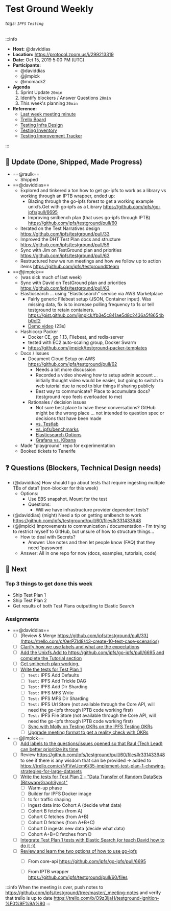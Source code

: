 Test Ground Weekly
===

###### tags: `IPFS` `Testing`

:::info
- **Host:** @daviddias
- **Location:** https://protocol.zoom.us/j/299213319
- **Date:** Oct 15, 2019 5:00 PM (UTC)
- **Participants:**
    - @daviddias
    - @jimpick
    - @momack2
- **Agenda**
  1. Sprint Update `20min`
  2. Identify blockers / Answer Questions `20min`
  3. This week's planning `20min`
- **Reference:** 
  - [Last week meeting minute](/s/template-meeting-note)
  - [Trello Board](https://trello.com/b/O9z3ljaH/testground-ignition-%F0%9F%9A%80)
  - [Testing Infra Design](https://github.com/ipfs/testground/blob/master/docs/SPEC.md)
  - [Testing Inventory](https://github.com/ipfs/testground/blob/master/docs/test-inventory.md)
  - [Testing Improvement Tracker](https://docs.google.com/spreadsheets/d/1xyqyGUF-oe3x9ln88YonVeOMWWdknik74lVgL_3dBY8/edit#gid=0)

:::

## :mega: Update (Done, Shipped, Made Progress)

- ==@raulk==
  - Shipped
- ==@daviddias==
  - Explored and tinkered a ton how to get go-ipfs to work as a library vs working through an IPTB wrapper, ended up:
    - Blazing through the go-ipfs forest to get a working example unixfs.Get with go-ipfs as a Library https://github.com/ipfs/go-ipfs/pull/6695
    - Improving smlbench plan (that uses go-ipfs through IPTB) https://github.com/ipfs/testground/pull/60 
  - Iterated on the Test Narratives design https://github.com/ipfs/testground/pull/33
  - Improved the DHT Test Plan docs and structure https://github.com/ipfs/testground/pull/59
  - Sync with Jim on TestGround plan and priorities https://github.com/ipfs/testground/pull/63
  - Restructured how we run meetings and how we follow up to action items  https://github.com/ipfs/testground#team
- ==@jimpick==
  - (was sick much of last week)
  - Sync with David on TestGround plan and priorities https://github.com/ipfs/testground/pull/63
  - Elasticsearch ... using "Elasticsearch" service via AWS Marketplace
    - Fairly generic Filebeat setup (JSON, Container input). Was missing data, fix is to increase polling frequency to 1s or tell testground to retain containers. https://gist.github.com/jimpick/fb3e5c841ae5d8c2436a5f8654bb0cf2
    - [Demo video](https://ipfs.io/ipfs/Qmahm2x4UGqGgkeVhijTF1SvmekhiphfLgK2uQxTU95y8P/testground-filebeat.mp4) (23s)
  - Hashicorp Packer
    - Docker CE, go 1.13, Filebeat, and redis-server
    - tested with EC2 auto-scaling group, Docker Swarm
    - https://github.com/jimpick/testground-packer-templates
  - Docs / Issues
    - Document Cloud Setup on AWS https://github.com/ipfs/testground/pull/62
      - Needs a bit more discussion
      - Recorded a video showing how to setup admin account ... initially thought video would be easier, but going to switch to web tutorial due to need to blur things if sharing publicly
      - Best way to communicate? Place to accumulate docs? (testground repo feels overloaded to me)
    - Rationales / decision issues
      - Not sure best place to have these conversations? GitHub might be the wrong place ... not intended to question spec or decisions that have been made
      - [vs. Testlab](https://github.com/ipfs/testground/issues/64)
      - [vs. ipfs/benchmarks](https://github.com/ipfs/testground/issues/66)
      - [Elasticsearch Options](https://github.com/ipfs/testground/issues/67)
      - [Grafana vs. Kibana](https://github.com/ipfs/testground/issues/68)
  - Made "playground" repo for experimentation
  - Booked tickets to Tenerife
  

## :question: Questions (Blockers, Technical Design needs)

- (@daviddias) How should I go about tests that require ingesting multiple TBs of data? (non-blocker for this week)
    - Options:
      - Use EBS snapshot. Mount for the test
      - Questions:
        - Will we have infrastructure provider dependent tests?
- (@daviddias) (might) Need a tip on getting smlbench to work https://github.com/ipfs/testground/pull/60/files#r331433948
- (@jimpick) Improvements to communication / documentation - I'm trying to restrict myself to GitHub, but unsure of how to structure things...
  - How to deal with Secrets?
    - Answer: Use <INSERT TOKEN HERE> notes and then let people know (FAQ) that they need 1password
  - Answer: All in one repo for now (docs, examples, tutorials, code)

## :dart: Next

### Top 3 things to get done this week

- Ship Test Plan 1
- Ship Test Plan 2
- Get results of both Test Plans outputting to Elastic Search

### Assignments

- ==@daviddias==
  - [ ] [Review & Merge https://github.com/ipfs/testground/pull/33](https://trello.com/c/0erPZId8/43-create-10-test-case-scenarios)
  - [ ] [Clarify how we use labels and what are the expectations](https://trello.com/c/5KJuLU7s/60-document-how-we-use-labels-and-our-expectations-of-comms-in-github)
  - [ ] [Add the Unixfs.Add to https://github.com/ipfs/go-ipfs/pull/6695 and complete the Tutorial section](https://trello.com/c/ovoPE4xt/61-create-ipfs-tutorial-go-ipfs-as-a-library)
  - [ ] [Get smlbench plan working.](https://trello.com/c/1LTXALLW/62-get-smlbench-plan-to-work-with-testground-orchestrator)
  - [ ] [Write the tests for Test Plan 1](https://trello.com/c/NFVwUcm6/35-implement-test-plan-1-chewing-strategies-for-large-datasets)
    - [ ] `Test:` IPFS Add Defaults
    - [ ] `Test:` IPFS Add Trickle DAG
    - [ ] `Test:` IPFS Add Dir Sharding
    - [ ] `Test:` IPFS MFS Write
    - [ ] `Test:` IPFS MFS Dir Sharding
    - [ ] `Test:` IPFS Url Store (not available through the Core API, will need the go-ipfs through IPTB code working first)
    - [ ] `Test:` IPFS File Store (not available through the Core API, will need the go-ipfs through IPTB code working first)
    - [ ] [Sync with Molly on Testing OKRs on the IPFS Testing OKRs](https://trello.com/c/o09gs18G/63-review-and-iterate-on-q4-okrs)
    - [ ] [Upgrade meeting format to get a reality check with OKRs](https://trello.com/c/6rfRLxuj/64-review-weekly-sync-format)
- ==@jimpick==
  - [ ] [Add labels to the questions/issues opened so that Raul (Tech Lead) can better prioritize its time](v)
  - [ ] Review https://github.com/ipfs/testground/pull/60/files#r331433948 to see if there is any wisdom that can be provided -> added to https://trello.com/c/NFVwUcm6/35-implement-test-plan-1-chewing-strategies-for-large-datasets
  - [ ] [Write the tests for Test Plan 2 - "Data Transfer of Random DataSets (Bitswap/GraphSync)"](https://trello.com/c/6kEQv6Xn/36-implement-test-plan-2-data-transfer-of-random-datasets-bitswap-graphsync)
    - [ ] Warm-up phase
    - [ ] Builder for IPFS Docker image
    - [ ] tc for traffic shaping
    - [ ] Ingest data into Cohort A (decide what data)
    - [ ] Cohort B fetches (from A)
    - [ ] Cohort C fetches (from A+B)
    - [ ] Cohort D fetches (from A+B+C)
    - [ ] Cohort D ingests new data (decide what data)
    - [ ] Cohort A+B+C fetches from D
  - [ ] [Integrate Test Plan 1 tests with Elastic Search (or teach David how to do it :))](https://trello.com/c/NFVwUcm6/35-implement-test-plan-1-chewing-strategies-for-large-datasets)
  - [ ] [Review and learn the two options of how to use go-ipfs](https://trello.com/c/kwb0DWLb/66-review-and-learn-the-two-options-to-spawn-go-ipfs-nodes)
    - [ ] From core-api https://github.com/ipfs/go-ipfs/pull/6695
    - [ ] From IPTB wrapper https://github.com/ipfs/testground/pull/60/files


:::info
When the meeting is over, push notes to https://github.com/ipfs/testground/tree/master/_meeting-notes and verify that trello is up to date https://trello.com/b/O9z3ljaH/testground-ignition-%F0%9F%9A%80
:::

